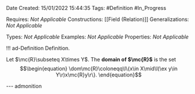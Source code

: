 <br />
<br />

Date Created: 15/01/2022 15:44:35
Tags: #Definition #In_Progress

Requires: _Not Applicable_
Constructions: [[Field (Relation)]]
Generalizations: _Not Applicable_

Types: _Not Applicable_
Examples: _Not Applicable_ 
Properties: _Not Applicable_

!!! ad-Definition Definition.

Let $\mc{R}\subseteq X\times Y$. The **domain of $\mc{R}$** is the set
$$\begin{equation}
    \dom\mc{R}\coloneqq\l\{x\in X\mid\l(\ex y\in Y\r)x\mc{R}y\r\}.
\end{equation}$$

--- admonition
